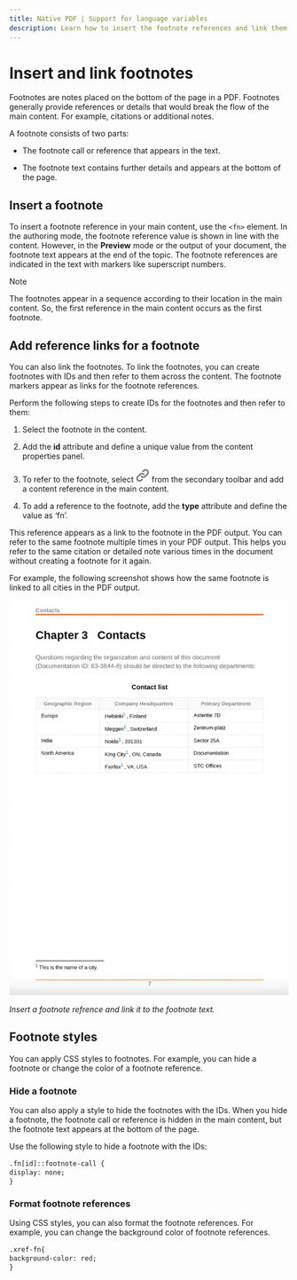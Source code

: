 ```yaml
---
title: Native PDF | Support for language variables
description: Learn how to insert the footnote references and link them to the footnote text. Apply CSS styles on the footnote references.
---
```


# Insert and link footnotes 

Footnotes are notes placed on the bottom of the page in a PDF. Footnotes generally provide references or details that would break the flow of the main content. For example, citations or additional notes. 

A footnote consists of two parts:  

* The footnote call or reference that appears in the text. 

* The footnote text contains further details and appears at the bottom of the page.  

 

## Insert a footnote 

To insert a footnote reference in your main content, use the `<fn>` element. In the authoring mode, the footnote reference value is shown in line with the content. However, in the **Preview** mode or the output of your document, the footnote text appears at the end of the topic. The footnote references are indicated in the text with markers like superscript numbers.  

> [!NOTE]
>
> The footnotes appear in a sequence according to their location in the main content. So, the first reference in the main content occurs as the first footnote. 

 

## Add reference links for a footnote 

You can also link the footnotes. To link the footnotes, you can create footnotes with IDs and then refer to them across the content. The footnote markers appear as links for the footnote references.  

 

Perform the following steps to create IDs for the footnotes and then refer to them:   

1. Select the footnote in the content. 

1. Add the **id** attribute and define a unique value from the content properties panel. 

1. To refer to the footnote, select <img src="./assets/Reference_icon.svg" width="25"> from the secondary toolbar and add a content reference in the main content.  

1. To add a reference to the footnote, add the **type** attribute and define the value as ‘fn’.  

 

This reference appears as a link to the footnote in the PDF output. You can refer to the same footnote multiple times in your PDF output. This helps you refer to the same citation or detailed note various times in the document without creating a footnote for it again. 

 

For example, the following screenshot shows how the same footnote is linked to all cities in the PDF output. 

<img width="550" alt="footnote references in a pdf" src="./assets/link-footnotes.png"> 

*Insert a footnote refrence and link it to the footnote text.*


## Footnote styles

You can apply CSS styles to footnotes. For example, you can hide a footnote or change the color of a footnote reference.

### Hide a footnote 

You can also apply a style to hide the footnotes with the IDs. When you hide a footnote, the footnote call or reference is hidden in the main content, but the footnote text appears at the bottom of the page.  

Use the following style to hide a footnote with the IDs: 

```
.fn[id]::footnote-call { 
display: none; 
} 
```
 

### Format footnote references 

Using CSS styles, you can also format the footnote references. For example, you can change the background color of footnote references. 

```
.xref-fn{ 
background-color: red; 
} 
```
 

 

 